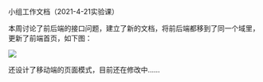 小组工作文档（2021-4-21实验课）

本周讨论了前后端的接口问题，建立了新的文档，将前后端都移到了同一个域里，更新了前端首页，如下图：

![](D:\soft\github\touch\documents\img\首页更新.png)

还设计了移动端的页面模式，目前还在修改中……

